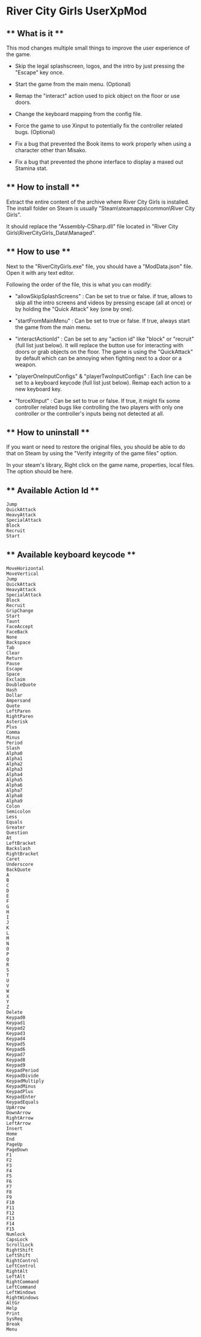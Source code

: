 # River City Girls UserXpMod

## ** What is it **

This mod changes multiple small things to improve the user experience of the game.

- Skip the legal splashscreen, logos, and the intro by just pressing the "Escape" key once.

- Start the game from the main menu. (Optional)

- Remap the "interact" action used to pick object on the floor or use doors.

- Change the keyboard mapping from the config file.

- Force the game to use Xinput to potentially fix the controller related bugs. (Optional)

- Fix a bug that prevented the Book items to work properly when using a character other than Misako.

- Fix a bug that prevented the phone interface to display a maxed out Stamina stat.


## ** How to install **

Extract the entire content of the archive where River City Girls is installed.
The install folder on Steam is usually "Steam\steamapps\common\River City Girls".

It should replace the "Assembly-CSharp.dll" file located in "River City Girls\RiverCityGirls_Data\Managed".


## ** How to use **

Next to the "RiverCityGirls.exe" file, you should have a "ModData.json" file.
Open it with any text editor. 

Following the order of the file, this is what you can modify:

- "allowSkipSplashScreens" : Can be set to true or false. if true, allows to skip all the intro screens and videos by pressing escape (all at once) or by holding the "Quick Attack" key (one by one).

- "startFromMainMenu" : Can be set to true or false. If true, always start the game from the main menu.

- "interactActionId" : Can be set to any "action id" like "block" or "recruit" (full list just below). It will replace the button use for interacting with doors or grab objects on the floor. The game is using the "QuickAttack" by default which can be annoying when fighting next to a door or a weapon.

- "playerOneInputConfigs" & "playerTwoInputConfigs" : Each line can be set to a keyboard keycode (full list just below). Remap each action to a new keyboard key.

- "forceXInput" : Can be set to true or false. If true, it might fix some controller related bugs like controlling the two players with only one controller or the controller's inputs being not detected at all.


## ** How to uninstall **

If you want or need to restore the original files, you should be able to do that on Steam by using the "Verify integrity of the game files" option.

In your steam's library, Right click on the game name, properties, local files. The option should be here.


## ** Available Action Id **

```
Jump
QuickAttack
HeavyAttack
SpecialAttack
Block
Recruit
Start
```


## ** Available keyboard keycode **

```
MoveHorizontal
MoveVertical
Jump
QuickAttack
HeavyAttack
SpecialAttack
Block
Recruit
GripChange
Start
Taunt
FaceAccept
FaceBack
None
Backspace
Tab
Clear
Return
Pause
Escape
Space
Exclaim
DoubleQuote
Hash
Dollar
Ampersand
Quote
LeftParen
RightParen
Asterisk
Plus
Comma
Minus
Period
Slash
Alpha0
Alpha1
Alpha2
Alpha3
Alpha4
Alpha5
Alpha6
Alpha7
Alpha8
Alpha9
Colon
Semicolon
Less
Equals
Greater
Question
At
LeftBracket
Backslash
RightBracket
Caret
Underscore
BackQuote
A
B
C
D
E
F
G
H
I
J
K
L
M
N
O
P
Q
R
S
T
U
V
W
X
Y
Z
Delete
Keypad0
Keypad1
Keypad2
Keypad3
Keypad4
Keypad5
Keypad6
Keypad7
Keypad8
Keypad9
KeypadPeriod
KeypadDivide
KeypadMultiply
KeypadMinus
KeypadPlus
KeypadEnter
KeypadEquals
UpArrow
DownArrow
RightArrow
LeftArrow
Insert
Home
End
PageUp
PageDown
F1
F2
F3
F4
F5
F6
F7
F8
F9
F10
F11
F12
F13
F14
F15
Numlock
CapsLock
ScrollLock
RightShift
LeftShift
RightControl
LeftControl
RightAlt
LeftAlt
RightCommand
LeftCommand
LeftWindows
RightWindows
AltGr
Help
Print
SysReq
Break
Menu
```
